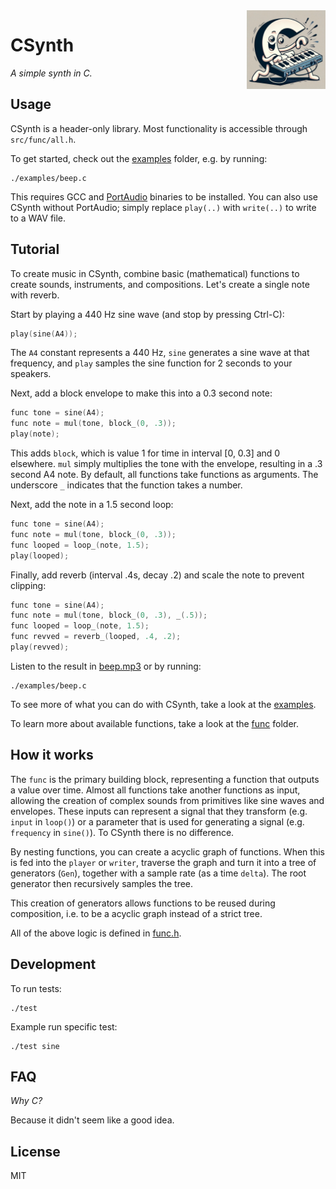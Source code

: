 <img src="logo.jpg" width="25%" height="25%" align="right" alt="CSynth logo">

# CSynth

_A simple synth in C._

## Usage

CSynth is a header-only library. Most functionality is accessible through
`src/func/all.h`.

To get started, check out the [examples](examples) folder, e.g. by running:

    ./examples/beep.c

This requires GCC and [PortAudio](https://www.portaudio.com/) binaries to be
installed. You can also use CSynth without PortAudio; simply replace `play(..)`
with `write(..)` to write to a WAV file.

## Tutorial

To create music in CSynth, combine basic (mathematical) functions to create
sounds, instruments, and compositions. Let's create a single note with reverb.

Start by playing a 440 Hz sine wave (and stop by pressing Ctrl-C):

```c
play(sine(A4));
```

The `A4` constant represents a 440 Hz, `sine` generates a sine wave at that
frequency, and `play` samples the sine function for 2 seconds to your speakers.

Next, add a block envelope to make this into a 0.3 second note:

```c
func tone = sine(A4);
func note = mul(tone, block_(0, .3));
play(note);
```

This adds `block`, which is value 1 for time in interval [0, 0.3] and 0
elsewhere. `mul` simply multiplies the tone with the envelope, resulting in a .3
second A4 note. By default, all functions take functions as arguments. The
underscore `_` indicates that the function takes a number.

Next, add the note in a 1.5 second loop:

```c
func tone = sine(A4);
func note = mul(tone, block_(0, .3));
func looped = loop_(note, 1.5);
play(looped);
```

Finally, add reverb (interval .4s, decay .2) and scale the note to prevent
clipping:

```c
func tone = sine(A4);
func note = mul(tone, block_(0, .3), _(.5));
func looped = loop_(note, 1.5);
func revved = reverb_(looped, .4, .2);
play(revved);
```

Listen to the result in
[beep.mp3](https://github.com/leovandriel/csynth/raw/main/examples/beep.mp3)
or by running:

    ./examples/beep.c

To see more of what you can do with CSynth, take a look at the
[examples](examples).

To learn more about available functions, take a look at the [func](src/func)
folder.

## How it works

The `func` is the primary building block, representing a function that outputs a
value over time. Almost all functions take another functions as input, allowing
the creation of complex sounds from primitives like sine waves and envelopes.
These inputs can represent a signal that they transform (e.g. `input` in
`loop()`) or a parameter that is used for generating a signal (e.g. `frequency`
in `sine()`). To CSynth there is no difference.

By nesting functions, you can create a acyclic graph of functions. When this is
fed into the `player` or `writer`, traverse the graph and turn it into a tree of
generators (`Gen`), together with a sample rate (as a time `delta`). The root
generator then recursively samples the tree.

This creation of generators allows functions to be reused during composition,
i.e. to be a acyclic graph instead of a strict tree.

All of the above logic is defined in [func.h](src/core/func.h).

## Development

To run tests:

    ./test

Example run specific test:

    ./test sine

## FAQ

_Why C?_

Because it didn't seem like a good idea.

## License

MIT
